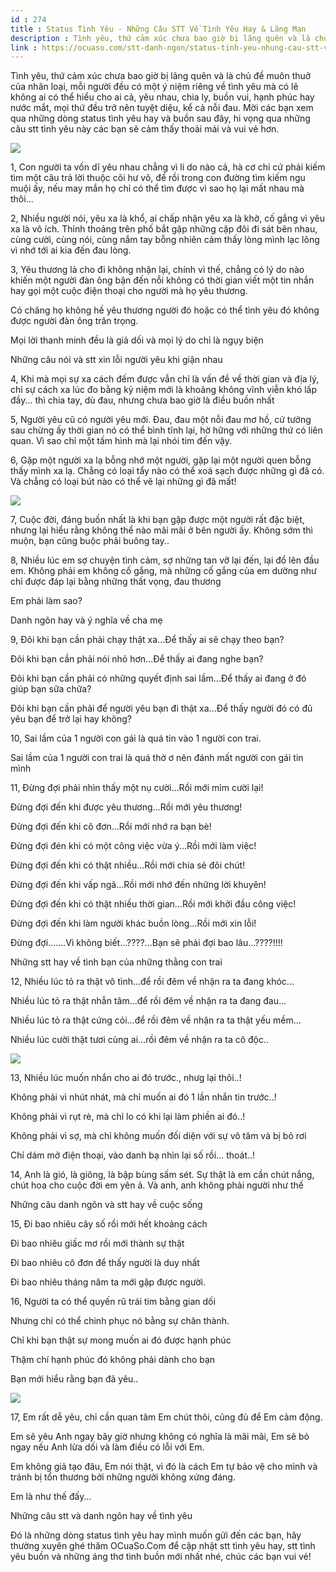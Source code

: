 ```yaml
---
id : 274
title : Status Tình Yêu - Những Câu STT Về Tình Yêu Hay & Lãng Mạn
description : Tình yêu, thứ cảm xúc chưa bao giờ bị lãng quên và là chủ đề muôn thuở của nhân loại, mỗi người đều có một ý niệm riêng về tình yêu mà có lẽ không ai có thể hiểu cho ai cả, yêu nhau, chia ly, buồn vui, hạnh phúc hay nước mắt, mọi thứ đều trở nên tuyệt diệu, kể cả nỗi đau. Mời các bạn xem qua những dòng status tình yêu hay và buồn sau đây, hi vọng qua những câu stt tình yêu này các bạn sẽ cảm thấy thoải mái và vui vẻ hơn.
link : https://ocuaso.com/stt-danh-ngon/status-tinh-yeu-nhung-cau-stt-ve-tinh-yeu-hay.html
---
```


Tình yêu, thứ cảm xúc chưa bao giờ bị lãng quên và là chủ đề muôn thuở của
nhân loại, mỗi người đều có một ý niệm riêng về tình yêu mà có lẽ không
ai có thể hiểu cho ai cả, yêu nhau, chia ly, buồn vui, hạnh phúc hay nước
mắt, mọi thứ đều trở nên tuyệt diệu, kể cả nỗi đau. Mời các bạn xem qua
những dòng status tình yêu hay và buồn sau đây, hi vọng qua những câu stt
tình yêu này các bạn sẽ cảm thấy thoải mái và vui vẻ hơn.

![](https://ocuaso.com/wp-content/uploads/2016/03/tam-su-roi-cung-den-luc-ta-phai-quen-di-2.jpg)

1, Con người ta vốn dĩ yêu nhau chẳng vì lí do nào cả, hà cơ chi cứ phải
kiếm tìm một câu trả lời thuộc cõi hư vô, để rồi trong con đường tìm kiếm
ngu muội ấy, nếu may mắn họ chỉ có thể tìm được vì sao họ lại mất nhau mà
thôi...

2, Nhiều người nói, yêu xa là khổ, ai chấp nhận yêu xa là khờ, cố gắng vì
yêu xa là vô ích. Thỉnh thoảng trên phố bắt gặp những cặp đôi đi sát bên
nhau, cùng cười, cùng nói, cùng nắm tay bỗng nhiên cảm thấy lòng mình lạc
lõng vì nhớ tới ai kia đến đau lòng.

3, Yêu thương là cho đi không nhận lại, chính vì thế, chẳng có lý do nào
khiến một người đàn ông bận đến nỗi không có thời gian viết một tin nhắn
hay gọi một cuộc điện thoại cho người mà họ yêu thương.

Có chăng họ không hề yêu thương người đó hoặc có thể tình yêu đó không được
người đàn ông trân trọng.

Mọi lời thanh minh đều là giả dối và mọi lý do chỉ là ngụy biện

Những câu nói và stt xin lỗi người yêu khi giận nhau

4, Khi mà mọi sự xa cách đếm được vẫn chỉ là vấn đề về thời gian và địa
lý, chỉ sự cách xa lúc đo bằng kỷ niệm mới là khoảng không vĩnh viễn khó
lấp đầy... thì chia tay, dù đau, nhưng chưa bao giờ là điều buồn nhất

5, Người yêu cũ có người yêu mới. Đau, đau một nỗi đau mơ hồ, cứ tưởng sau
chừng ấy thời gian nó có thể bình tĩnh lại, hờ hững với những thứ có liên
quan. Vì sao chỉ một tấm hình mà lại nhói tim đến vậy.

6, Gặp một người xa lạ bỗng nhớ một người, gặp lại một người quen bỗng thấy
mình xa lạ. Chẳng có loại tẩy nào có thể xoá sạch được những gì đã có. Và
chẳng có loại bút nào có thể vẽ lại những gì đã mất!

![](https://ocuaso.com/wp-content/uploads/2016/03/tam-su-roi-cung-den-luc-ta-phai-quen-di.jpg)

7, Cuộc đời, đáng buồn nhất là khi bạn gặp được một người rất đặc biệt,
nhưng lại hiểu rằng không thể nào mãi mãi ở bên người ấy. Không sớm thì
muộn, bạn cũng buộc phải buông tay..

8, Nhiều lúc em sợ chuyện tình cảm, sợ những tan vỡ lại đến, lại đổ lên
đầu em. Không phải em không cố gắng, mà những cố gắng của em dường như chỉ
được đáp lại bằng những thất vọng, đau thương

Em phải làm sao?

Danh ngôn hay và ý nghĩa về cha mẹ

9, Đôi khi bạn cần phải chạy thật xa...Để thấy ai sẽ chạy theo bạn?

Đôi khi bạn cần phải nói nhỏ hơn...Để thấy ai đang nghe bạn?

Đôi khi bạn cần phải có những quyết định sai lầm...Để thấy ai đang ở đó
giúp bạn sữa chữa?

Đôi khi bạn cần phải để người yêu bạn đi thật xa...Để thấy người đó có đủ
yêu bạn để trở lại hay không?

10, Sai lầm của 1 người con gái là quá tin vào 1 người con trai.

Sai lầm của 1 người con trai là quá thờ ơ nên đánh mất người con gái tin
mình

11, Đừng đợi phải nhìn thấy một nụ cười...Rồi mới mỉm cười lại!

Đừng đợi đến khi được yêu thương...Rồi mới yêu thương!

Đừng đợi đến khi cô đơn...Rồi mới nhớ ra bạn bè!

Đừng đợi đén khi có một công việc vừa ý...Rồi mới làm việc!

Đừng đợi đến khi có thật nhiều...Rồi mới chia sẻ đôi chút!

Đừng đợi đến khi vấp ngã...Rồi mới nhớ đến những lời khuyên!

Đừng đợi đến khi có thật nhiều thời gian...Rồi mới khởi đầu công việc!

Đừng đợi đến khi làm người khác buồn lòng...Rồi mới xin lỗi!

Đừng đợi.......Vì không biết...????...Bạn sẽ phải đợi bao lâu...????!!!!

Những stt hay về tình bạn của những thằng con trai

12, Nhiều lúc tỏ ra thật vô tình...để rồi đêm về nhận ra ta đang khóc...

Nhiều lúc tỏ ra thật nhẫn tâm...để rồi đêm về nhận ra ta đang đau...

Nhiều lúc tỏ ra thật cứng cỏi...để rồi đêm về nhận ra ta thật yếu mềm...

Nhiều lúc cười thật tươi cùng ai...rồi đêm về nhận ra ta cô độc..

![](https://ocuaso.com/wp-content/uploads/2016/03/tam-su-roi-cung-den-luc-ta-phai-quen-di-3.jpg)

13, Nhiều lúc muốn nhắn cho ai đó trước., nhưg lại thôi..!

Không phải vì nhút nhát, mà chỉ muốn ai đó 1 lần nhắn tin trước..!

Không phải vì rụt rè, mà chỉ lo có khi lại làm phiền ai đó..!

Không phải vì sợ, mà chỉ không muốn đối diện với sự vô tâm và bị bỏ rơi

Chỉ dám mở điện thoại, vào danh bạ nhìn lại số rồi... thoát..!

14, Anh là gió, là giông, là bập bùng sấm sét. Sự thật là em cần chút nắng,
chút hoa cho cuộc đời em yên ả. Và anh, anh không phải người như thế

Những câu danh ngôn và stt hay về cuộc sống

15, Đi bao nhiêu cây số rồi mới hết khoảng cách

Đi bao nhiêu giấc mơ rồi mới thành sự thật

Đi bao nhiêu cô đơn để thấy người là duy nhất

Đi bao nhiêu tháng năm ta mới gặp được người.

16, Người ta có thể quyến rũ trái tim bằng gian dối

Nhưng chỉ có thể chinh phục nó bằng sự chân thành.

Chỉ khi bạn thật sự mong muốn ai đó được hạnh phúc

Thậm chí hạnh phúc đó không phải dành cho bạn

Bạn mới hiểu rằng bạn đã yêu..

![](https://ocuaso.com/wp-content/uploads/2016/03/tho-tinh-ban-tinh-tho-vo-hon.jpg)

17, Em rất dễ yêu, chỉ cần quan tâm Em chút thôi, cũng đủ để Em cảm động.

Em sẽ yêu Anh ngay bây giờ nhưng không có nghĩa là mãi mãi, Em sẽ bỏ ngay
nếu Anh lừa dối và làm điều có lỗi với Em.

Em không giả tạo đâu, Em nói thật, vì đó là cách Em tự bảo vệ cho mình và
tránh bị tổn thương bởi những người không xứng đáng.

Em là như thế đấy...

Những câu stt và danh ngôn hay về tình yêu

Đó là những dòng status tình yêu hay mình muốn gửi đến các bạn, hãy thường
xuyên ghé thăm OCuaSo.Com để cập nhật stt tình yêu hay, stt tình yêu buồn
và những áng thơ tình buồn mới nhất nhé, chúc các bạn vui vẻ!